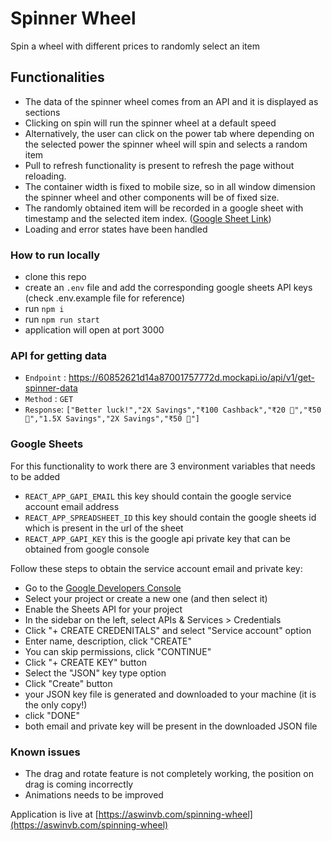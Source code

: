 # Spinner Wheel


Spin a wheel with different prices to randomly select an item

## Functionalities

- The data of the spinner wheel comes from an API and it is displayed as sections
- Clicking on spin will run the spinner wheel at a default speed
- Alternatively, the user can click on the power tab where depending on the selected power the spinner wheel will spin and selects a random item
- Pull to refresh functionality is present to refresh the page without reloading.
- The container width is fixed to mobile size, so in all window dimension the spinner wheel and other components will be of fixed size.
- The randomly obtained item will be recorded in a google sheet with timestamp and the selected item index. ([Google Sheet Link](https://docs.google.com/spreadsheets/d/1BzxH-YuUAiGqKeJglHMyCWwXJR-L24aPDmepwYD7QBw/edit?usp=sharing))
- Loading and error states have been handled

### How to run locally
- clone this repo
- create an ```.env``` file and add the corresponding google sheets API keys (check .env.example file for reference)
- run ```npm i```
- run ```npm run start```
- application will open at port 3000

### API for getting data
- ```Endpoint``` : https://60852621d14a87001757772d.mockapi.io/api/v1/get-spinner-data
- ```Method``` : ```GET```
- ```Response```: ```["Better luck!","2X Savings","₹100 Cashback","₹20 💸","₹50 💸","1.5X Savings","2X Savings","₹50 💸"]```

### Google Sheets
For this functionality to work there are 3 environment variables that needs to be added
- ```REACT_APP_GAPI_EMAIL``` this key should contain the google service account email address
- ```REACT_APP_SPREADSHEET_ID``` this key should contain the google sheets id which is present in the url of the sheet
- ```REACT_APP_GAPI_KEY``` this is the google api private key that can be obtained from google console

Follow these steps to obtain the service account email and private key:
- Go to the [Google Developers Console](https://console.developers.google.com/)
- Select your project or create a new one (and then select it)
- Enable the Sheets API for your project
- In the sidebar on the left, select APIs & Services > Credentials
- Click "+ CREATE CREDENITALS" and select "Service account" option
- Enter name, description, click "CREATE"
- You can skip permissions, click "CONTINUE"
- Click "+ CREATE KEY" button
- Select the "JSON" key type option
- Click "Create" button
- your JSON key file is generated and downloaded to your machine (it is the only copy!)
- click "DONE"
- both email and private key will be present in the downloaded JSON file

### Known issues
- The drag and rotate feature is not completely working, the position on drag is coming incorrectly
- Animations needs to be improved

Application is live at [https://aswinvb.com/spinning-wheel](https://aswinvb.com/spinning-wheel)

